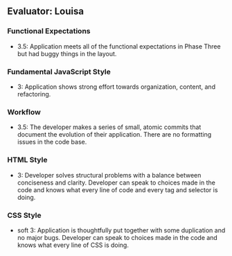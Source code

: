 ## Evaluator: Louisa

### Functional Expectations
* 3.5: Application meets all of the functional expectations in Phase Three but had buggy things in the layout.

### Fundamental JavaScript Style
* 3: Application shows strong effort towards organization, content, and refactoring.

### Workflow
* 3.5: The developer makes a series of small, atomic commits that document the evolution of their application. There are no formatting issues in the code base.

### HTML Style
* 3: Developer solves structural problems with a balance between conciseness and clarity. Developer can speak to choices made in the code and knows what every line of code and every tag and selector is doing.

### CSS Style
* soft 3: Application is thoughtfully put together with some duplication and no major bugs. Developer can speak to choices made in the code and knows what every line of CSS is doing.
